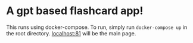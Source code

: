 # A gpt based flashcard app!

This runs using docker-compose. To run, simply run `docker-compose up` in the root directory.
[localhost:81](http://localhost:81) will be the main page.
